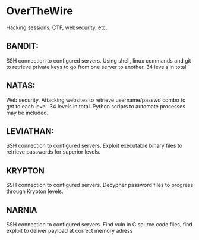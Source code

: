 # OverTheWire
Hacking sessions, CTF, websecurity, etc. 

## BANDIT:
  SSH connection to configured servers. Using shell, linux commands and git to retrieve private keys to go from one server to another. 34 levels in total

## NATAS:
  Web security. Attacking websites to retrieve username/passwd combo to get to each level. 34 levels in total. Python scripts to automate processes may be included.
  
## LEVIATHAN:
  SSH connection to configured servers. Exploit executable binary files to retrieve passwords for superior levels. 
  
## KRYPTON
  SSH connection to configured servers. Decypher password files to progress through Krypton levels. 
  
## NARNIA
  SSH connection to configured servers. Find vuln in C source code files, find exploit to deliver payload at correct memory adress

